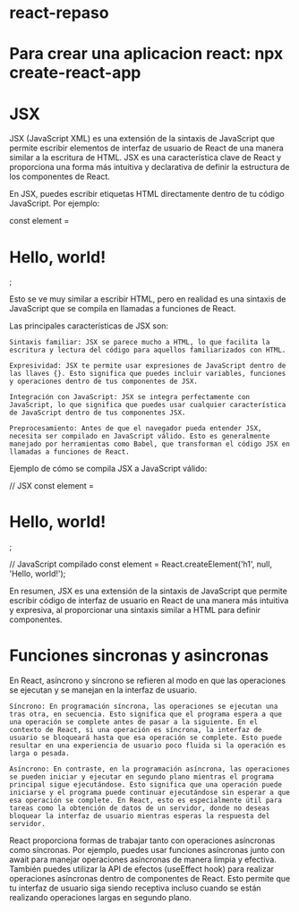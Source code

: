 # react-repaso
# Para crear una aplicacion react: npx create-react-app

# JSX
JSX (JavaScript XML) es una extensión de la sintaxis de JavaScript que permite escribir elementos de interfaz de usuario de React de una manera similar a la escritura de HTML. JSX es una característica clave de React y proporciona una forma más intuitiva y declarativa de definir la estructura de los componentes de React.

En JSX, puedes escribir etiquetas HTML directamente dentro de tu código JavaScript. Por ejemplo:

const element = <h1>Hello, world!</h1>;

Esto se ve muy similar a escribir HTML, pero en realidad es una sintaxis de JavaScript que se compila en llamadas a funciones de React.

Las principales características de JSX son:

    Sintaxis familiar: JSX se parece mucho a HTML, lo que facilita la escritura y lectura del código para aquellos familiarizados con HTML.

    Expresividad: JSX te permite usar expresiones de JavaScript dentro de las llaves {}. Esto significa que puedes incluir variables, funciones y operaciones dentro de tus componentes de JSX.

    Integración con JavaScript: JSX se integra perfectamente con JavaScript, lo que significa que puedes usar cualquier característica de JavaScript dentro de tus componentes JSX.

    Preprocesamiento: Antes de que el navegador pueda entender JSX, necesita ser compilado en JavaScript válido. Esto es generalmente manejado por herramientas como Babel, que transforman el código JSX en llamadas a funciones de React.

Ejemplo de cómo se compila JSX a JavaScript válido:

// JSX
const element = <h1>Hello, world!</h1>;

// JavaScript compilado
const element = React.createElement('h1', null, 'Hello, world!');

En resumen, JSX es una extensión de la sintaxis de JavaScript que permite escribir código de interfaz de usuario en React de una manera más intuitiva y expresiva, al proporcionar una sintaxis similar a HTML para definir componentes.

# Funciones sincronas y asincronas
En React, asíncrono y síncrono se refieren al modo en que las operaciones se ejecutan y se manejan en la interfaz de usuario.

    Síncrono: En programación síncrona, las operaciones se ejecutan una tras otra, en secuencia. Esto significa que el programa espera a que una operación se complete antes de pasar a la siguiente. En el contexto de React, si una operación es síncrona, la interfaz de usuario se bloqueará hasta que esa operación se complete. Esto puede resultar en una experiencia de usuario poco fluida si la operación es larga o pesada.

    Asíncrono: En contraste, en la programación asíncrona, las operaciones se pueden iniciar y ejecutar en segundo plano mientras el programa principal sigue ejecutándose. Esto significa que una operación puede iniciarse y el programa puede continuar ejecutándose sin esperar a que esa operación se complete. En React, esto es especialmente útil para tareas como la obtención de datos de un servidor, donde no deseas bloquear la interfaz de usuario mientras esperas la respuesta del servidor.

React proporciona formas de trabajar tanto con operaciones asíncronas como síncronas. Por ejemplo, puedes usar funciones asíncronas junto con await para manejar operaciones asíncronas de manera limpia y efectiva. También puedes utilizar la API de efectos (useEffect hook) para realizar operaciones asíncronas dentro de componentes de React. Esto permite que tu interfaz de usuario siga siendo receptiva incluso cuando se están realizando operaciones largas en segundo plano.